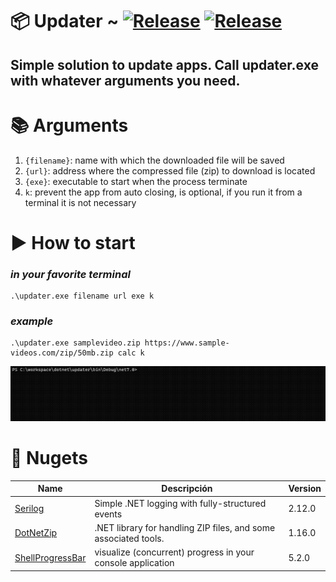 # 📦 Updater ~ [![Release](https://img.shields.io/badge/releases-orange)](https://github.com/danijerez/updater/releases) [![Release](https://img.shields.io/badge/dotnet-7.0-purple)](https://dotnet.microsoft.com/en-us/download/dotnet/7.0)

## Simple solution to update apps. Call updater.exe with whatever arguments you need.

# 📚 Arguments
1.  `{filename}`: name with which the downloaded file will be saved
2.  `{url}`: address where the compressed file (zip) to download is located
3.  `{exe}`: executable to start when the process terminate
4.  `k`: prevent the app from auto closing, is optional, if you run it from a terminal it is not necessary

# ▶️ How to start 
### _in your favorite terminal_
```
.\updater.exe filename url exe k
```
### _example_
```
.\updater.exe samplevideo.zip https://www.sample-videos.com/zip/50mb.zip calc k
```

<img src="imgs/sample.gif" width=800px> 

# 🦄 Nugets
| Name        | Descripción | Version     |
| ----------- | ----------- | ----------- |
| [Serilog](https://github.com/saeidjoker/libc.translation/)   | Simple .NET logging with fully-structured events                                            |2.12.0|
| [DotNetZip](https://github.com/saeidjoker/libc.translation/)   | .NET library for handling ZIP files, and some associated tools.                                            |1.16.0|
| [ShellProgressBar](https://github.com/saeidjoker/libc.translation/)   | visualize (concurrent) progress in your console application    |5.2.0|